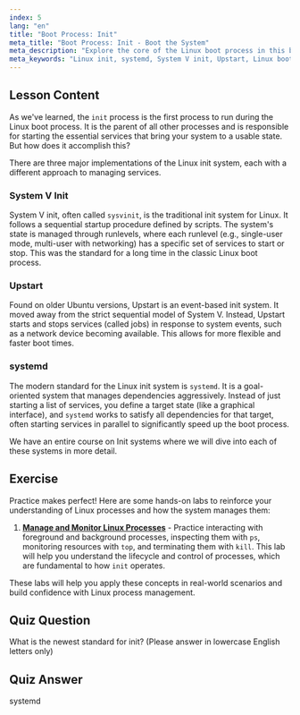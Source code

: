 ```yaml
---
index: 5
lang: "en"
title: "Boot Process: Init"
meta_title: "Boot Process: Init - Boot the System"
meta_description: "Explore the core of the Linux boot process in this beginner-friendly Linux guide. Learn about the different Linux init systems, including the traditional System V, Upstart, and the modern standard, systemd. Understand how these systems start and manage services on your machine."
meta_keywords: "Linux init, systemd, System V init, Upstart, Linux boot process, Linux tutorial, beginner Linux, Linux guide"
---
```


## Lesson Content

As we've learned, the `init` process is the first process to run during the Linux boot process. It is the parent of all other processes and is responsible for starting the essential services that bring your system to a usable state. But how does it accomplish this?

There are three major implementations of the Linux init system, each with a different approach to managing services.

### System V Init

System V init, often called `sysvinit`, is the traditional init system for Linux. It follows a sequential startup procedure defined by scripts. The system's state is managed through runlevels, where each runlevel (e.g., single-user mode, multi-user with networking) has a specific set of services to start or stop. This was the standard for a long time in the classic Linux boot process.

### Upstart

Found on older Ubuntu versions, Upstart is an event-based init system. It moved away from the strict sequential model of System V. Instead, Upstart starts and stops services (called jobs) in response to system events, such as a network device becoming available. This allows for more flexible and faster boot times.

### systemd

The modern standard for the Linux init system is `systemd`. It is a goal-oriented system that manages dependencies aggressively. Instead of just starting a list of services, you define a target state (like a graphical interface), and `systemd` works to satisfy all dependencies for that target, often starting services in parallel to significantly speed up the boot process.

We have an entire course on Init systems where we will dive into each of these systems in more detail.

## Exercise

Practice makes perfect! Here are some hands-on labs to reinforce your understanding of Linux processes and how the system manages them:

1. **[Manage and Monitor Linux Processes](https://labex.io/labs/comptia-manage-and-monitor-linux-processes-590864)** - Practice interacting with foreground and background processes, inspecting them with `ps`, monitoring resources with `top`, and terminating them with `kill`. This lab will help you understand the lifecycle and control of processes, which are fundamental to how `init` operates.

These labs will help you apply these concepts in real-world scenarios and build confidence with Linux process management.

## Quiz Question

What is the newest standard for init? (Please answer in lowercase English letters only)

## Quiz Answer

systemd
